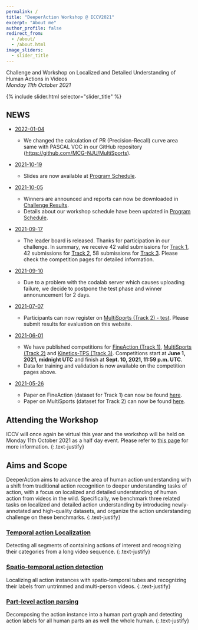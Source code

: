 ```yaml
---
permalink: /
title: "DeeperAction Workshop @ ICCV2021"
excerpt: "About me"
author_profile: false
redirect_from: 
  - /about/
  - /about.html
image_sliders:
  - slider_title
---
```

Challenge and Workshop on Localized and Detailed Understanding of Human Actions in Videos<br>
*Monday 11th October 2021*

{% include slider.html selector="slider_title" %}

## NEWS
- <u>2022-01-04</u><br>
  - We changed the calculation of PR (Precision-Recall) curve area same with PASCAL VOC in our GitHub repository (<a href="https://github.com/MCG-NJU/MultiSports">https://github.com/MCG-NJU/MultiSports</a>).

- <u>2021-10-19</u><br>
  - Slides are now available at <a href="program">Program Schedule</a>.

- <u>2021-10-05</u><br>
  - Winners are announced and reports can now be downloaded in <a href="results">Challenge Results</a>.
  - Details about our workshop schedule have been updated in <a href="program">Program Schedule</a>.

- <u>2021-09-17</u><br>
  - The leader board is released. Thanks for participation in our challenge.  In summary, we receive 42 valid submissions for <a href="https://competitions.codalab.org/competitions/32363?secret_key=b1c97675-29b9-4231-b3e4-faed47501214">Track 1</a>, 42 submissions for <a href="https://competitions.codalab.org/competitions/33355">Track 2</a>, 58 submissions for <a href="https://competitions.codalab.org/competitions/32360?secret_key=fcd9a59a-d221-4e21-a7de-a85302d3848c">Track 3</a>. Please check the competition pages for detailed information.

- <u>2021-09-10</u><br>
  - Due to a problem with the codalab server which causes uploading failure, we decide to postpone the test phase and winner annonuncement for 2 days.

- <u>2021-07-07</u><br>
  - Participants can now register on <a href="https://competitions.codalab.org/competitions/33355">MultiSports (Track 2) - test</a>. Please submit results for evaluation on this website.

- <u>2021-06-01</u><br>
  - We have published competitions for <a href="https://competitions.codalab.org/competitions/32363?secret_key=b1c97675-29b9-4231-b3e4-faed47501214">FineAction (Track 1)</a>, <a href="https://competitions.codalab.org/competitions/32066">MultiSports (Track 2)</a> and <a href="https://competitions.codalab.org/competitions/32360?secret_key=fcd9a59a-d221-4e21-a7de-a85302d3848c">Kinetics-TPS (Track 3)</a>. Competitions start at <b>June 1, 2021, midnight UTC</b> and finish at <b>Sept. 10, 2021, 11:59 p.m. UTC</b>.
  - Data for training and validation is now available on the competition pages above.
- <u>2021-05-26</u><br>
  - Paper on FineAction (dataset for Track 1) can now be found <a href="https://arxiv.org/abs/2105.11107">here</a>.<br>
  - Paper on MultiSports (dataset for Track 2) can now be found <a href="https://arxiv.org/abs/2105.07404">here</a>.

## Attending the Workshop

ICCV will once again be virtual this year and the workshop will be held on Monday 11th October 2021 as a half day event. Please refer to <a href="program/">this page</a> for more information.
{:.text-justify}

## Aims and Scope

DeeperAction aims to advance the area of human action understanding with a shift from traditional action recognition to deeper understanding tasks of action, with a focus on localized and detailed understanding of human action from videos in the wild. Specifically, we benchmark three related tasks on localized and detailed action understanding by introducing newly-annotated and high-quality datasets, and organize the action understanding challenge on these benchmarks. 
{:.text-justify}

### [Temporal action Localization](https://deeperaction.github.io/fineaction "Tracks1-FineAction")
Detecting all segments of containing actions of interest and recognizing their categories from a long video sequence. 
{:.text-justify}

### [Spatio-temporal action detection](https://deeperaction.github.io/multisports "Tracks2-MultiSports")
Localizing all action instances with spatio-temporal tubes and recognizing their labels from untrimmed and multi-person videos. 
{:.text-justify}

### [Part-level action parsing](https://deeperaction.github.io/kineticstps "Tracks3-Kinetics-TPS")

Decomposing the action instance into a human part graph and detecting action labels for all human parts an as well the whole human.
{:.text-justify}
